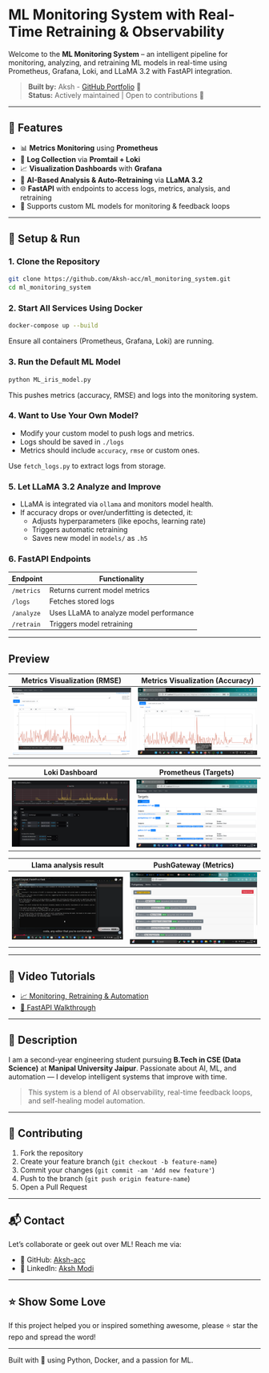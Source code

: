 # ML Monitoring System with Real-Time Retraining & Observability

Welcome to the **ML Monitoring System** – an intelligent pipeline for monitoring, analyzing, and retraining ML models in real-time using Prometheus, Grafana, Loki, and LLaMA 3.2 with FastAPI integration.

> **Built by:** Aksh - [GitHub Portfolio](https://github.com/Aksh-acc) 🔗  
> **Status:** Actively maintained | Open to contributions 🤝

---

## 🚀 Features

- 📊 **Metrics Monitoring** using **Prometheus**
- 📁 **Log Collection** via **Promtail + Loki**
- 📈 **Visualization Dashboards** with **Grafana**
- 🤖 **AI-Based Analysis & Auto-Retraining** via **LLaMA 3.2**
- 🌐 **FastAPI** with endpoints to access logs, metrics, analysis, and retraining
- 🔁 Supports custom ML models for monitoring & feedback loops

---

## 🐳 Setup & Run

### 1. Clone the Repository
```bash
git clone https://github.com/Aksh-acc/ml_monitoring_system.git
cd ml_monitoring_system
```

### 2. Start All Services Using Docker
```bash
docker-compose up --build
```
Ensure all containers (Prometheus, Grafana, Loki) are running.

### 3. Run the Default ML Model
```bash
python ML_iris_model.py
```
This pushes metrics (accuracy, RMSE) and logs into the monitoring system.

### 4. Want to Use Your Own Model?
- Modify your custom model to push logs and metrics.
- Logs should be saved in `./logs`
- Metrics should include `accuracy`, `rmse` or custom ones.

Use `fetch_logs.py` to extract logs from storage.

### 5. Let LLaMA 3.2 Analyze and Improve
- LLaMA is integrated via `ollama` and monitors model health.
- If accuracy drops or over/underfitting is detected, it:
  - Adjusts hyperparameters (like epochs, learning rate)
  - Triggers automatic retraining
  - Saves new model in `models/` as `.h5`

### 6. FastAPI Endpoints

| Endpoint       | Functionality                            |
|----------------|------------------------------------------|
| `/metrics`     | Returns current model metrics            |
| `/logs`        | Fetches stored logs                     |
| `/analyze`     | Uses LLaMA to analyze model performance |
| `/retrain`     | Triggers model retraining               |

---

## Preview 

| Metrics Visualization (RMSE)           | Metrics Visualization (Accuracy)            |
|----------------------------------------|---------------------------------------------|
| ![Docker](assets/Screenshot%20(251).png) | ![Promtail Logs](assets/Screenshot%20(252).png) |

| Loki Dashboard                         | Prometheus (Targets)                        |
|----------------------------------------|---------------------------------------------|
| ![Model Stats](assets/Screenshot%20(253).png) | ![Grafana](assets/Screenshot%20(254).png) |

| Llama analysis result                  | PushGateway (Metrics)                       |
|----------------------------------------|---------------------------------------------|
| ![API Logs](assets/Screenshot%20(257).png) | ![FastAPI](assets/Screenshot%20(347).png) |

---

## 🎥 Video Tutorials

- [📈 Monitoring, Retraining & Automation](https://www.youtube.com/watch?v=hdWUDdzNtTA)
- [🚀 FastAPI Walkthrough](https://www.youtube.com/watch?v=RP2fcOHty1g)

---

## 💬 Description

I am a second-year engineering student pursuing **B.Tech in CSE (Data Science)** at **Manipal University Jaipur**. Passionate about AI, ML, and automation — I develop intelligent systems that improve with time.

> This system is a blend of AI observability, real-time feedback loops, and self-healing model automation.

---

## 🤝 Contributing

1. Fork the repository
2. Create your feature branch (`git checkout -b feature-name`)
3. Commit your changes (`git commit -am 'Add new feature'`)
4. Push to the branch (`git push origin feature-name`)
5. Open a Pull Request

---

## 📬 Contact

Let’s collaborate or geek out over ML! Reach me via:
- 🔗 GitHub: [Aksh-acc](https://github.com/Aksh-acc)
- 📧 LinkedIn: [Aksh Modi](https://www.linkedin.com/in/aksh-modi-9286a8289/)

---

## ⭐ Show Some Love
If this project helped you or inspired something awesome, please ⭐ star the repo and spread the word!

---

Built with 💙 using Python, Docker, and a passion for ML.

